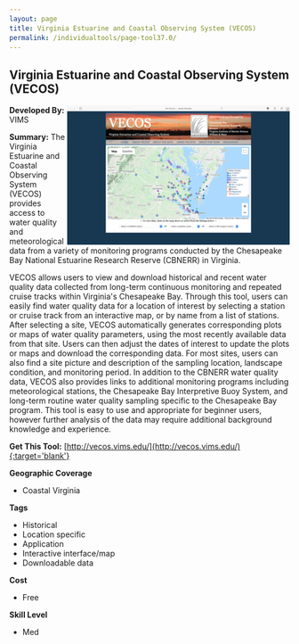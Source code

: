 ```yaml
---
layout: page
title: Virginia Estuarine and Coastal Observing System (VECOS)
permalink: /individualtools/page-tool37.0/
---
```

## Virginia Estuarine and Coastal Observing System (VECOS)

<img src="/images/scaled_250_400/TOOLID_37.0_ScreenCapture-1.png" style="max-height:250px;max-width:400;" align="right"/>

**Developed By:** VIMS

**Summary:** The Virginia Estuarine and Coastal Observing System (VECOS) provides access to water quality and meteorological data from a variety of monitoring programs conducted by the Chesapeake Bay National Estuarine Research Reserve (CBNERR) in Virginia. 

VECOS allows users to view and download historical and recent water quality data collected from long-term continuous monitoring and repeated cruise tracks within Virginia's Chesapeake Bay. Through this tool, users can easily find water quality data for a location of interest by selecting a station or cruise track from an interactive map, or by name from a list of stations. After selecting a site, VECOS automatically generates corresponding plots or maps of water quality parameters, using the most recently available data from that site. Users can then adjust the dates of interest to update the plots or maps and download the corresponding data. For most sites, users can also find a site picture and description of the sampling location, landscape condition, and monitoring period. In addition to the CBNERR water quality data, VECOS also provides links to additional monitoring programs including meteorological stations, the Chesapeake Bay Interpretive Buoy System, and long-term routine water quality sampling specific to the Chesapeake Bay program. This tool is easy to use and appropriate for beginner users, however further analysis of the data may require additional background knowledge and experience.

**Get This Tool:** [http://vecos.vims.edu/](http://vecos.vims.edu/){:target='blank'}

**Geographic Coverage**

* Coastal Virginia

**Tags**

*  Historical
*  Location specific
*  Application
*  Interactive interface/map
*  Downloadable data

**Cost**

* Free

**Skill Level**

* Med
